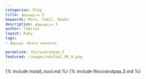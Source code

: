 ```yaml
---  
categories: blog  
title: திருவருட்பா 5
keywords: More, Tamil, Books  
description: திருவருட்பா 5
author: Tamilan  
layout: Ruby  
tags:     
- திருவருட் பிரகாச வள்ளலார்

permalink: thiruvarutpaa_5  
featured: /images/noolkal_96_6.png  
---  
```

{% include install_nool.md %} 
{% include thiruvarutpaa_5.md %} 
